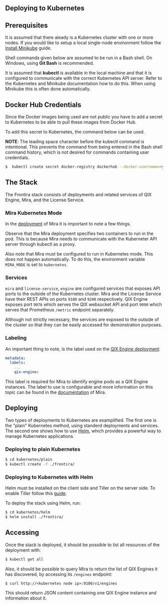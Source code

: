 ## Deploying to Kubernetes

## Prerequisites

It is assumed that there aleady is a Kubernetes cluster with one or more nodes. If you would like to setup a local single-node environment follow the [Install Minikube](https://kubernetes.io/docs/getting-started-guides/minikube/) guide.

Shell commands given below are assumed to be run in a Bash shell. On Windows, using **Git Bash** is recommended.

It is assumed that **kubectl** is available in the local machine and that it is configured to communicate with the correct Kubernetes API server. Refer to the Kubernetes and Minikube documentation how to do this. When using Minikube this is often done automatically.

## Docker Hub Credentials

Since the Docker images being used are not public you have to add a secret to Kubernetes to be able to pull these images from Docker Hub.

To add this secret to Kubernetes, the command below can be used.

**NOTE**: The leading space character before the kubectl command is intentional. This prevents the command from being entered in the Bash shell command history, which is not desired for commands containing user credentials.

```sh
$  kubectl create secret docker-registry dockerhub --docker-username=<your-name> --docker-password=<your-password> --docker-email=<your-email>
```

## The Stack

The Frontira stack consists of deployments and related services of QIX Engine, Mira, and the License Service.

### Mira Kubernetes Mode

In the [deployment](./plain/frontira/mira-deployment.yml) of Mira it is important to note a few things.

Observe that the Mira deployment specifies two containers to run in the pod. This is because Mira needs to communicate with the Kuberneter API server through kubectl as a proxy.

Also note that Mira must be configured to run in Kubernetes mode. This does not happen automatically. To do this, the environment variable `MIRA_MODE` is set to `kubernetes`.

### Services

`mira` and `license-service`, `engine` are configured services that exposes API ports to the outside of the Kubernetes cluster. Mira and the License Service have their REST APIs on ports `9100` and `9200` respectively. QIX Engine exposes port `9076` which serves the QIX websocket API and port `9090` which serves that Prometheus `/metric` endpoint separately.

Although not strictly necessary, the services are exposed to the outside of the cluster so that they can be easily accessed for demonstration purposes.

### Labeling

An important thing to note, is the label used on the [QIX Engine deployment](./plain/frontira/engine-deployment.yml):

```yml
metadata:
  labels:
    ...
    qix-engine:
```

This label is required for Mira to identify engine pods as a QIX Engine instances. The label to use is configurable and more information on this topic can be found in the [documentation](https://github.com/qlik-ea/mira) of Mira.

## Deploying

Two types of deployments to Kubernetes are examplified. The first one is the "plain" Kubernetes method, using standerd deployments and services. The second one shows how to use [Helm](https://helm.sh/), which provides a powerful way to manage Kubernetes applications.

### Deploying to plain Kubernetes

```sh
$ cd kubernetes/plain
$ kubectl create -f ./frontira/
```

### Deploying to Kubernetes with Helm

Helm must be installed on the client side and Tiller on the server side. To enable Tiller follow this [guide](https://docs.helm.sh/using_helm/#initialize-helm-and-install-tiller).

To deploy the stack using Helm, run:

```sh
$ cd kubernetes/helm
$ helm install ./frontira/
```

## Accessing

Once the stack is deployed, it should be possible to list all resources of the deployment with:

```sh
$ kubectl get all
```

Also, it should be possible to query Mira to return the list of QIX Engines it has discovered, by accessing its `/engines` endpoint:

```
$ curl http://<kubernetes node ip>:9100/v1/engines
```

This should return JSON content containing one QIX Engine instance and information about it.
